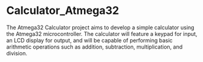 # Calculator_Atmega32
The Atmega32 Calculator project aims to develop a simple calculator using the Atmega32 microcontroller. The calculator will feature a keypad for input, an LCD display for output, and will be capable of performing basic arithmetic operations such as addition, subtraction, multiplication, and division.
